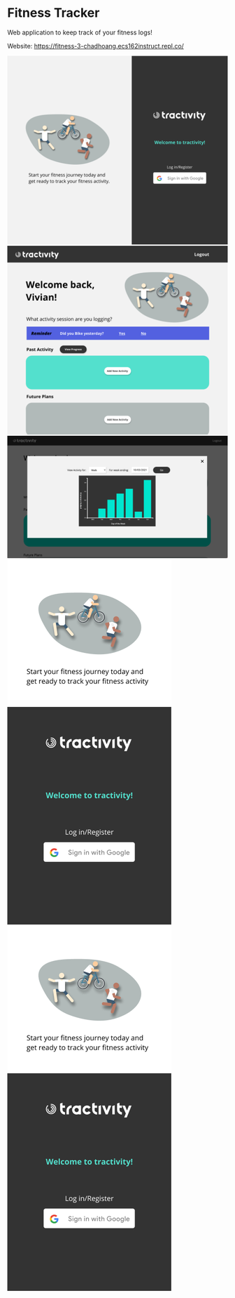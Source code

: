 # Fitness Tracker
Web application to keep track of your fitness logs!

Website: https://fitness-3-chadhoang.ecs162instruct.repl.co/

![Login](Images/tractivity-login.png)
![Home](Images/tractivity-home.png)
![Barchart](Images/barchart.png)
![Mobile Login](Images/tractivity-mobile-login.png)
![Mobile Home](Images/tractivity-mobile-login.png)

